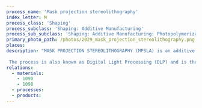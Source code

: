 ```yaml
---
process_name: 'Mask projection stereolithography'
index_letter: M
process_class: 'Shaping'
process_subclass: 'Shaping: Additive Manufacturing'
process_sub_subclass: 'Shaping: Additive Manufacturing: Photopolymerization'
primary_photo_path: /photos/2029_mask_projection_stereolithography.png
places: 
description: "MASK PROJECTION STEREOLITHOGRAPHY (MPSLA) is an additive manufacturing technique similar to Stereolithography (SLA), but it builds up objects layer-by-layer. A digital micromirror device (array of mirrors, each corresponding to a single pixel, which may either be in the ON or OFF state) uses a UV laser to project a cross-section of the object into a bath of liquid photo-sensitive polymer. This cures an entire layer at once. When each layer is cured, the part is lowered on a platform into the bath to allow a new layer of liquid polymer to be wiped across the surface and the process repeated. Cleaning followed by post-production UV curing is required to completely solidify the prototype. Fabricating a part using this method requires a CAD model, from which the cross-sections are derived.
 
 The process is also known as Digital Light Processing (DLP) and is the closest alternative to solid ground curing which is now obsolete."
relations: 
  - materials: 
    - 1090
    - 1098
  - processes: 
  - products: 
---
```

